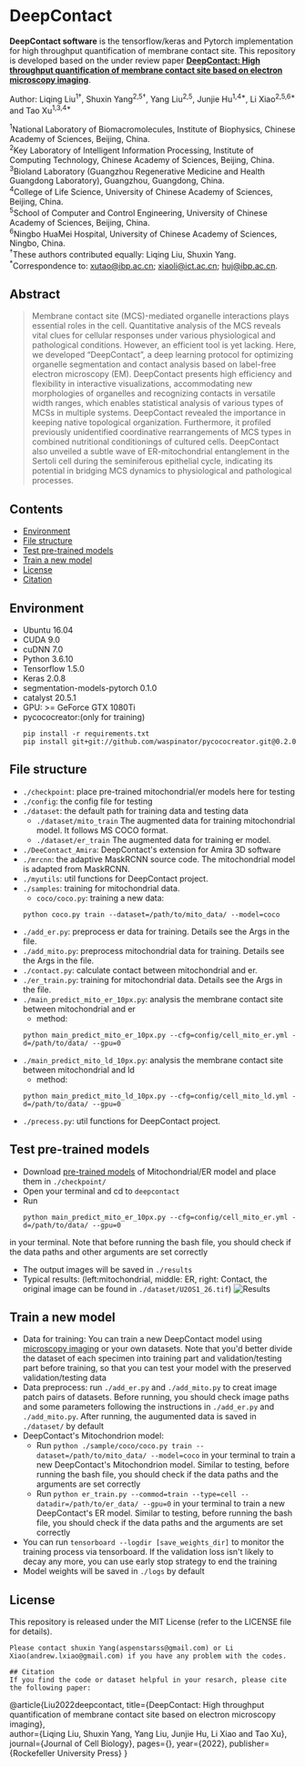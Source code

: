 # DeepContact

**DeepContact software** is the tensorflow/keras and Pytorch implementation for high throughput quantification of membrane contact site. This repository is developed based on the under review paper [**DeepContact: High throughput quantification of membrane contact site based on electron microscopy imaging**](https://).<br>

Author: Liqing Liu<sup>1†</sup>, Shuxin Yang<sup>2,5†</sup>, Yang Liu<sup>2,5</sup>, Junjie Hu<sup>1,4*</sup>, Li Xiao<sup>2,5,6*</sup> and Tao Xu<sup>1,3,4*</sup>

<sup>1</sup>National Laboratory of Biomacromolecules, Institute of Biophysics, Chinese Academy of Sciences, Beijing, China. \
<sup>2</sup>Key Laboratory of Intelligent Information Processing, Institute of Computing Technology, Chinese Academy of Sciences, Beijing, China.\
<sup>3</sup>Bioland Laboratory (Guangzhou Regenerative Medicine and Health Guangdong Laboratory), Guangzhou, Guangdong, China.\
<sup>4</sup>College of Life Science, University of Chinese Academy of Sciences, Beijing, China.\
<sup>5</sup>School of Computer and Control Engineering, University of Chinese Academy of Sciences, Beijing, China.\
<sup>6</sup>Ningbo HuaMei Hospital, University of Chinese Academy of Sciences, Ningbo, China.\
<sup>†</sup>These authors contributed equally: Liqing Liu, Shuxin Yang. \
<sup>*</sup>Correspondence to: xutao@ibp.ac.cn; xiaoli@ict.ac.cn; huj@ibp.ac.cn.

## Abstract
> Membrane contact site (MCS)-mediated organelle interactions plays essential roles in the cell. Quantitative analysis of the MCS reveals vital clues for cellular responses under various physiological and pathological conditions. However, an efficient tool is yet lacking. Here, we developed “DeepContact”, a deep learning protocol for optimizing organelle segmentation and contact analysis based on label-free electron microscopy (EM). DeepContact presents high efficiency and flexibility in interactive visualizations, accommodating new morphologies of organelles and recognizing contacts in versatile width ranges, which enables statistical analysis of various types of MCSs in multiple systems. DeepContact revealed the importance in keeping native topological organization. Furthermore, it profiled previously unidentified coordinative rearrangements of MCS types in combined nutritional conditionings of cultured cells. DeepContact also unveiled a subtle wave of ER-mitochondrial entanglement in the Sertoli cell during the seminiferous epithelial cycle, indicating its potential in bridging MCS dynamics to physiological and pathological processes. 

## Contents
- [Environment](#environment)
- [File structure](#file-structure)
- [Test pre-trained models](#test-pre-trained-models)
- [Train a new model](#train-a-new-model)
- [License](#License)
- [Citation](#citation)

## Environment
- Ubuntu 16.04
- CUDA 9.0
- cuDNN 7.0
- Python 3.6.10
- Tensorflow 1.5.0
- Keras 2.0.8
- segmentation-models-pytorch 0.1.0
- catalyst 20.5.1
- GPU: >= GeForce GTX 1080Ti
- pycococreator:(only for training) 
    ```
    pip install -r requirements.txt
    pip install git+git://github.com/waspinator/pycococreator.git@0.2.0
    ```

## File structure
- `./checkpoint`: place pre-trained mitochondrial/er models here for testing
- `./config`: the config file for testing
- `./dataset`: the default path for training data and testing data
    - `./dataset/mito_train` The augmented data for training mitochondrial model. It follows MS COCO format.
    - `./dataset/er_train` The augmented data for training er model.
- `./DeeContact_Amira`: DeepContact's extension for Amira 3D software
- `./mrcnn`: the adaptive MaskRCNN source code. The mitochondrial model is adapted from MaskRCNN.
- `./myutils`: util functions for DeepContact project.
- `./samples`: training for mitochondrial data.
    - `coco/coco.py`:  training a new data: 
    ```
    python coco.py train --dataset=/path/to/mito_data/ --model=coco
    ```
- `./add_er.py`: preprocess er data for training. Details see the Args in the file.
- `./add_mito.py`: preprocess mitochondrial data for training. Details see the Args in the file.
- `./contact.py`: calculate contact between mitochondrial and er.
- `./er_train.py`: training for mitochondrial data. Details see the Args in the file.
- `./main_predict_mito_er_10px.py`: analysis the membrane contact site between mitochondrial and er
    - method: 
    ```
    python main_predict_mito_er_10px.py --cfg=config/cell_mito_er.yml -d=/path/to/data/ --gpu=0
    ```
- `./main_predict_mito_ld_10px.py`: analysis the membrane contact site between mitochondrial and ld
    - method: 
    ```
    python main_predict_mito_ld_10px.py --cfg=config/cell_mito_ld.yml -d=/path/to/data/ --gpu=0
    ```
- `./precess.py`: util functions for DeepContact project.

## Test pre-trained models
- Download [pre-trained models](https://doi.org/10.6084/m9.figshare.19845940.v1) of Mitochondrial/ER model and place them in `./checkpoint/`
- Open your terminal and cd to `deepcontact`
- Run 
    ```
    python main_predict_mito_er_10px.py --cfg=config/cell_mito_er.yml -d=/path/to/data/ --gpu=0
    ```
 in your terminal. Note that before running the bash file, you should check if the data paths and other arguments are set correctly
- The output images will be saved in `./results`
- Typical results: (left:mitochondrial, middle: ER,  right: Contact, the original image can be found in `./dataset/U2OS1_26.tif`)
![Results](figures/U2OS1_26.png)
<!-- <br>
<p align="center"><img width="800" src="figures/U2OS1_26.png"></p> -->

## Train a new model
- Data for training: You can train a new DeepContact model using [microscopy imaging](https://doi.org/10.6084/m9.figshare.19898404.v1) or your own datasets. Note that you'd better divide the dataset of each specimen into training part and validation/testing part before training, so that you can test your model with the preserved validation/testing data
- Data preprocess: run `./add_er.py` and `./add_mito.py` to creat image patch pairs of datasets. Before running, you should check image paths and some parameters following the instructions in `./add_er.py` and `./add_mito.py`. After running, the augumented data is saved in `./dataset/` by default
- DeepContact's Mitochondrion model:
    - Run `python ./sample/coco/coco.py train --dataset=/path/to/mito_data/ --model=coco` in your terminal to train a new DeepContact's Mitochondrion model. Similar to testing, before running the bash file, you should check if the data paths and the arguments are set correctly
    - Run ``python er_train.py --commod=train --type=cell --datadir=/path/to/er_data/ --gpu=0`` in your terminal to train a new DeepContact's ER model. Similar to testing, before running the bash file, you should check if the data paths and the arguments are set correctly
- You can run `tensorboard --logdir [save_weights_dir]` to monitor the training process via tensorboard. If the validation loss isn't likely to decay any more, you can use early stop strategy to end the training
- Model weights will be saved in `./logs` by default

## License
This repository is released under the MIT License (refer to the LICENSE file for details).
 ```
Please contact shuxin Yang(aspenstarss@gmail.com) or Li Xiao(andrew.lxiao@gmail.com) if you have any problem with the codes.

## Citation
If you find the code or dataset helpful in your resarch, please cite the following paper:
```
@article{Liu2022deepcontact,
  title={DeepContact: High throughput quantification of membrane contact site based on electron microscopy imaging},       
  author={Liqing Liu, Shuxin Yang, Yang Liu, Junjie Hu, Li Xiao and Tao Xu},
  journal={Journal of Cell Biology},
  pages={},
  year={2022},
  publisher={Rockefeller University Press}
}
```
